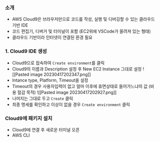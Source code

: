 
### 소개
- AWS Cloud9은 브라우저만으로 코드를 작성, 실행 및 디버깅할 수 있는 클라우드 기반 IDE
- 코드 편집기, 디버거 및 터미널이 포함 (EC2위에 VSCode가 올려져 있는 형태)
- 클라우드 기반이라 인터넷이 연결된 환경 필요

### 1. Cloud9 IDE 생성
- Cloud9으로 접속하여 `Create environment`를 클릭
- Cloud9의 이름과 Description 설정 후 New EC2 Instance 그대로 설정
![[Pasted image 20230417202347.png]]
- Intance type, Platform, Timeout을 설정
- Timeout의 경우 사용자입력이 없고 얼마 이후에 휴면상태로 들어가느냐의 값 (비용 절감 목적)
![[Pasted image 20230417202927.png]]
- 나머지는 그대로 두고 `Create` 클릭
- 최종 명세를 확인하고 이상이 없을 경우 `Create environment` 클릭


### Cloud9에 패키지 설치
- Cloud9에 연결 후 새로운 터미널 오픈
- AWS CLI